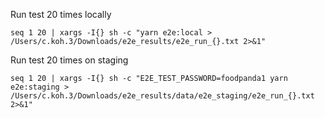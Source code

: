Run test 20 times locally

```
seq 1 20 | xargs -I{} sh -c "yarn e2e:local > /Users/c.koh.3/Downloads/e2e_results/e2e_run_{}.txt 2>&1"
```

Run test 20 times on staging

```
seq 1 20 | xargs -I{} sh -c "E2E_TEST_PASSWORD=foodpanda1 yarn e2e:staging > /Users/c.koh.3/Downloads/e2e_results/data/e2e_staging/e2e_run_{}.txt 2>&1"
```
